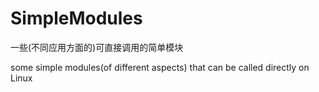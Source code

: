# SimpleModules
一些(不同应用方面的)可直接调用的简单模块

some simple modules(of different aspects) that can be called directly on Linux
